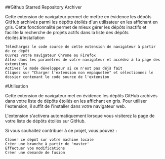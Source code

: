 ##Github Starred Repository Archiver

Cette extension de navigateur permet de mettre en évidence les dépôts GitHub archivés parmi les dépôts étoilés d'un utilisateur en les affichant en gris. Cette fonctionnalité permet de mieux gérer les dépôts inactifs et facilite la recherche de projets actifs dans la liste des dépôts étoilés.#Installation

    Téléchargez le code source de cette extension de navigateur à partir de ce dépôt
    Ouvrez votre navigateur Chrome ou Firefox
    Allez dans les paramètres de votre navigateur et accédez à la page des extensions
    Activez le mode développeur si ce n'est pas déjà fait
    Cliquez sur "Charger l'extension non empaquetée" et sélectionnez le dossier contenant le code source de l'extension

#Utilisation

Cette extension de navigateur met en évidence les dépôts GitHub archivés dans votre liste de dépôts étoilés en les affichant en gris. Pour utiliser l'extension, il suffit de l'installer dans votre navigateur web.

L'extension s'activera automatiquement lorsque vous visiterez la page de votre liste de dépôts étoilés sur GitHub. 

Si vous souhaitez contribuer à ce projet, vous pouvez :

    Cloner ce dépôt sur votre machine locale
    Créer une branche à partir de 'master'
    Effectuer vos modifications
    Créer une demande de fusion
